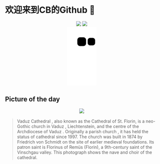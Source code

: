 
# 欢迎来到CB的Github 👋

<div align="center">
  <img height="137px" src="https://github-readme-stats.vercel.app/api?username=SuperCB&show_icons=true&theme=radical" />
  <img height="137px" src="https://github-readme-stats.vercel.app/api/top-langs/?username=SuperCB&hide_title=true&hide_border=true&layout=compact&langs_count=6&text_color=000&icon_color=fff" />
</div>


<div align="center">
    <img src="./contribution-snake/github-contribution-grid-snake.svg" />
</div>



## Picture of the day
<div align="center">
  <img width=400px src="https://upload.wikimedia.org/wikipedia/commons/thumb/f/ff/Liechtenstein_asv2022-10_img19_Vaduz_Kathedrale_StFlorin.jpg/600px-Liechtenstein_asv2022-10_img19_Vaduz_Kathedrale_StFlorin.jpg" />
</div>

>Vaduz Cathedral , also known as the Cathedral of St. Florin, is a  neo-Gothic  church in  Vaduz , Liechtenstein, and the centre of the  Archdiocese of Vaduz .  Originally a  parish church , it has held the status of cathedral since 1997. The church was built in 1874 by  Friedrich von Schmidt  on the site of earlier medieval foundations. Its  patron saint  is  Florinus of Remüs  (Florin), a 9th-century saint of the  Vinschgau  valley. This photograph shows the  nave  and  choir  of the cathedral.


